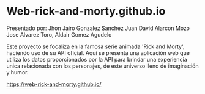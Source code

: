 # Web-rick-and-morty.github.io
Presentado por:
Jhon Jairo Gonzalez Sanchez
Juan David Alarcon Mozo
Jose Alvarez Toro, 
Aldair Gomez Agudelo

Este proyecto se focaliza en la famosa serie animada 'Rick and Morty', haciendo uso de su API oficial.
Aquí se presenta una aplicación web que utiliza los datos proporcionados por la API para brindar una experiencia
unica relacionada con los personajes, de este universo lleno de imaginación y humor.

https://web-rick-and-morty.github.io/
